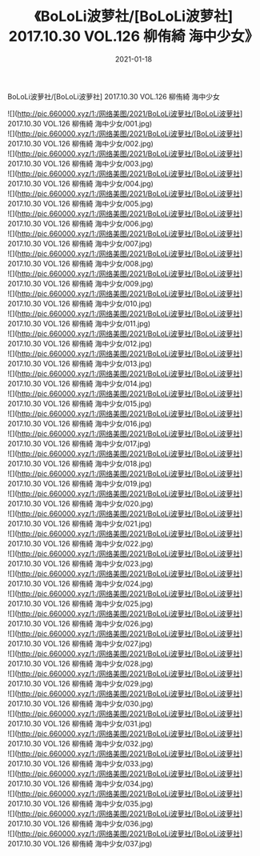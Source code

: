 ﻿---
layout: post
title:  《BoLoLi波萝社/[BoLoLi波萝社] 2017.10.30 VOL.126 柳侑綺 海中少女》
date:   2021-01-18
img: http://pic.660000.xyz/1:/网络美图/2021/BoLoLi波萝社/[BoLoLi波萝社] 2017.10.30 VOL.126 柳侑綺 海中少女/000.jpg
categories: [美女, 清纯, 唯美]
---

BoLoLi波萝社/[BoLoLi波萝社] 2017.10.30 VOL.126 柳侑綺 海中少女

 ![](http://pic.660000.xyz/1:/网络美图/2021/BoLoLi波萝社/[BoLoLi波萝社] 2017.10.30 VOL.126 柳侑綺 海中少女/001.jpg) <br>![](http://pic.660000.xyz/1:/网络美图/2021/BoLoLi波萝社/[BoLoLi波萝社] 2017.10.30 VOL.126 柳侑綺 海中少女/002.jpg) <br>![](http://pic.660000.xyz/1:/网络美图/2021/BoLoLi波萝社/[BoLoLi波萝社] 2017.10.30 VOL.126 柳侑綺 海中少女/003.jpg) <br>![](http://pic.660000.xyz/1:/网络美图/2021/BoLoLi波萝社/[BoLoLi波萝社] 2017.10.30 VOL.126 柳侑綺 海中少女/004.jpg) <br>![](http://pic.660000.xyz/1:/网络美图/2021/BoLoLi波萝社/[BoLoLi波萝社] 2017.10.30 VOL.126 柳侑綺 海中少女/005.jpg) <br>![](http://pic.660000.xyz/1:/网络美图/2021/BoLoLi波萝社/[BoLoLi波萝社] 2017.10.30 VOL.126 柳侑綺 海中少女/006.jpg) <br>![](http://pic.660000.xyz/1:/网络美图/2021/BoLoLi波萝社/[BoLoLi波萝社] 2017.10.30 VOL.126 柳侑綺 海中少女/007.jpg) <br>![](http://pic.660000.xyz/1:/网络美图/2021/BoLoLi波萝社/[BoLoLi波萝社] 2017.10.30 VOL.126 柳侑綺 海中少女/008.jpg) <br>![](http://pic.660000.xyz/1:/网络美图/2021/BoLoLi波萝社/[BoLoLi波萝社] 2017.10.30 VOL.126 柳侑綺 海中少女/009.jpg) <br>![](http://pic.660000.xyz/1:/网络美图/2021/BoLoLi波萝社/[BoLoLi波萝社] 2017.10.30 VOL.126 柳侑綺 海中少女/010.jpg) <br>![](http://pic.660000.xyz/1:/网络美图/2021/BoLoLi波萝社/[BoLoLi波萝社] 2017.10.30 VOL.126 柳侑綺 海中少女/011.jpg) <br>![](http://pic.660000.xyz/1:/网络美图/2021/BoLoLi波萝社/[BoLoLi波萝社] 2017.10.30 VOL.126 柳侑綺 海中少女/012.jpg) <br>![](http://pic.660000.xyz/1:/网络美图/2021/BoLoLi波萝社/[BoLoLi波萝社] 2017.10.30 VOL.126 柳侑綺 海中少女/013.jpg) <br>![](http://pic.660000.xyz/1:/网络美图/2021/BoLoLi波萝社/[BoLoLi波萝社] 2017.10.30 VOL.126 柳侑綺 海中少女/014.jpg) <br>![](http://pic.660000.xyz/1:/网络美图/2021/BoLoLi波萝社/[BoLoLi波萝社] 2017.10.30 VOL.126 柳侑綺 海中少女/015.jpg) <br>![](http://pic.660000.xyz/1:/网络美图/2021/BoLoLi波萝社/[BoLoLi波萝社] 2017.10.30 VOL.126 柳侑綺 海中少女/016.jpg) <br>![](http://pic.660000.xyz/1:/网络美图/2021/BoLoLi波萝社/[BoLoLi波萝社] 2017.10.30 VOL.126 柳侑綺 海中少女/017.jpg) <br>![](http://pic.660000.xyz/1:/网络美图/2021/BoLoLi波萝社/[BoLoLi波萝社] 2017.10.30 VOL.126 柳侑綺 海中少女/018.jpg) <br>![](http://pic.660000.xyz/1:/网络美图/2021/BoLoLi波萝社/[BoLoLi波萝社] 2017.10.30 VOL.126 柳侑綺 海中少女/019.jpg) <br>![](http://pic.660000.xyz/1:/网络美图/2021/BoLoLi波萝社/[BoLoLi波萝社] 2017.10.30 VOL.126 柳侑綺 海中少女/020.jpg) <br>![](http://pic.660000.xyz/1:/网络美图/2021/BoLoLi波萝社/[BoLoLi波萝社] 2017.10.30 VOL.126 柳侑綺 海中少女/021.jpg) <br>![](http://pic.660000.xyz/1:/网络美图/2021/BoLoLi波萝社/[BoLoLi波萝社] 2017.10.30 VOL.126 柳侑綺 海中少女/022.jpg) <br>![](http://pic.660000.xyz/1:/网络美图/2021/BoLoLi波萝社/[BoLoLi波萝社] 2017.10.30 VOL.126 柳侑綺 海中少女/023.jpg) <br>![](http://pic.660000.xyz/1:/网络美图/2021/BoLoLi波萝社/[BoLoLi波萝社] 2017.10.30 VOL.126 柳侑綺 海中少女/024.jpg) <br>![](http://pic.660000.xyz/1:/网络美图/2021/BoLoLi波萝社/[BoLoLi波萝社] 2017.10.30 VOL.126 柳侑綺 海中少女/025.jpg) <br>![](http://pic.660000.xyz/1:/网络美图/2021/BoLoLi波萝社/[BoLoLi波萝社] 2017.10.30 VOL.126 柳侑綺 海中少女/026.jpg) <br>![](http://pic.660000.xyz/1:/网络美图/2021/BoLoLi波萝社/[BoLoLi波萝社] 2017.10.30 VOL.126 柳侑綺 海中少女/027.jpg) <br>![](http://pic.660000.xyz/1:/网络美图/2021/BoLoLi波萝社/[BoLoLi波萝社] 2017.10.30 VOL.126 柳侑綺 海中少女/028.jpg) <br>![](http://pic.660000.xyz/1:/网络美图/2021/BoLoLi波萝社/[BoLoLi波萝社] 2017.10.30 VOL.126 柳侑綺 海中少女/029.jpg) <br>![](http://pic.660000.xyz/1:/网络美图/2021/BoLoLi波萝社/[BoLoLi波萝社] 2017.10.30 VOL.126 柳侑綺 海中少女/030.jpg) <br>![](http://pic.660000.xyz/1:/网络美图/2021/BoLoLi波萝社/[BoLoLi波萝社] 2017.10.30 VOL.126 柳侑綺 海中少女/031.jpg) <br>![](http://pic.660000.xyz/1:/网络美图/2021/BoLoLi波萝社/[BoLoLi波萝社] 2017.10.30 VOL.126 柳侑綺 海中少女/032.jpg) <br>![](http://pic.660000.xyz/1:/网络美图/2021/BoLoLi波萝社/[BoLoLi波萝社] 2017.10.30 VOL.126 柳侑綺 海中少女/033.jpg) <br>![](http://pic.660000.xyz/1:/网络美图/2021/BoLoLi波萝社/[BoLoLi波萝社] 2017.10.30 VOL.126 柳侑綺 海中少女/034.jpg) <br>![](http://pic.660000.xyz/1:/网络美图/2021/BoLoLi波萝社/[BoLoLi波萝社] 2017.10.30 VOL.126 柳侑綺 海中少女/035.jpg) <br>![](http://pic.660000.xyz/1:/网络美图/2021/BoLoLi波萝社/[BoLoLi波萝社] 2017.10.30 VOL.126 柳侑綺 海中少女/036.jpg) <br>![](http://pic.660000.xyz/1:/网络美图/2021/BoLoLi波萝社/[BoLoLi波萝社] 2017.10.30 VOL.126 柳侑綺 海中少女/037.jpg) <br>